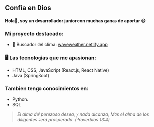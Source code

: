 ## Confía en Dios

#### Hola👋, soy un desarrollador junior con muchas ganas de aportar 😃

### Mi proyecto destacado:

- 🌟 Buscador del clima: [waveweather.netlify.app](https://waveweather.netlify.app/)

### 🖥️ Las tecnologias que me apasionan:

- HTML, CSS, JavaScript (React.js, React Native)
- Java (SpringBoot)

### Tambien tengo conocimientos en:

- Python.
- SQL

> *El alma del perezoso desea, y nada alcanza; Mas el alma de los diligentes será prosperada. (Proverbios 13:4)*

